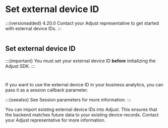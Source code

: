 # Set external device ID

:::{versionadded} 4.20.0
Contact your Adjust representative to get started with external device IDs.
:::

```{include} ../../../fragments/feature-intros/external-device-id.md
```

## Set external device ID

:::{important}
You must set your external device ID **before** initializing the Adjust SDK.
:::

```{include} ../../../fragments/method-intros/setexternaldeviceid.md
```

```{include} ../../../fragments/ios/snippets/setexternaldeviceid.md
```

If you want to use the external device ID in your business analytics, you can pass it as a session callback parameter. 

:::{seealso}
See Session parameters for more information.
:::

You can import existing external device IDs into Adjust. This ensures that the backend matches future data to your existing device records. Contact your Adjust representative for more information.
